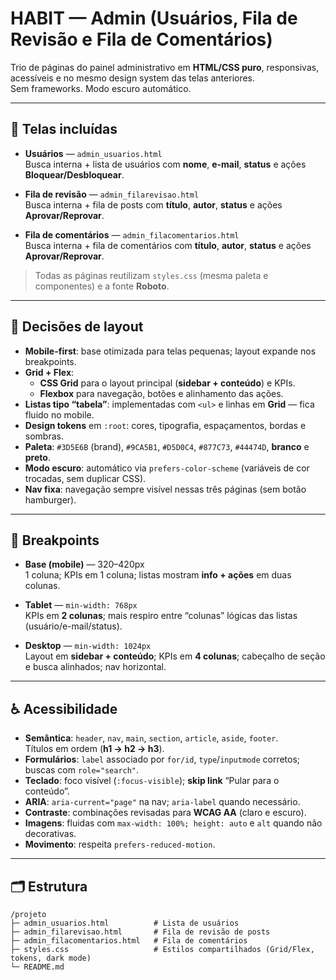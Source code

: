 # HABIT — Admin (Usuários, Fila de Revisão e Fila de Comentários)

Trio de páginas do painel administrativo em **HTML/CSS puro**, responsivas, acessíveis e no mesmo design system das telas anteriores.  
Sem frameworks. Modo escuro automático.

---

## 📄 Telas incluídas

- **Usuários** — `admin_usuarios.html`  
  Busca interna + lista de usuários com **nome**, **e-mail**, **status** e ações **Bloquear/Desbloquear**.

- **Fila de revisão** — `admin_filarevisao.html`  
  Busca interna + fila de posts com **título**, **autor**, **status** e ações **Aprovar/Reprovar**.

- **Fila de comentários** — `admin_filacomentarios.html`  
  Busca interna + fila de comentários com **título**, **autor**, **status** e ações **Aprovar/Reprovar**.

> Todas as páginas reutilizam `styles.css` (mesma paleta e componentes) e a fonte **Roboto**.

---

## 🧩 Decisões de layout

- **Mobile-first**: base otimizada para telas pequenas; layout expande nos breakpoints.
- **Grid + Flex**:
  - **CSS Grid** para o layout principal (**sidebar + conteúdo**) e KPIs.
  - **Flexbox** para navegação, botões e alinhamento das ações.
- **Listas tipo “tabela”**: implementadas com `<ul>` e linhas em **Grid** — fica fluido no mobile.
- **Design tokens** em `:root`: cores, tipografia, espaçamentos, bordas e sombras.
- **Paleta**: `#3D5E6B` (brand), `#9CA5B1`, `#D5D0C4`, `#877C73`, `#44474D`, **branco** e **preto**.
- **Modo escuro**: automático via `prefers-color-scheme` (variáveis de cor trocadas, sem duplicar CSS).
- **Nav fixa**: navegação sempre visível nessas três páginas (sem botão hamburger).

---

## 📱 Breakpoints

- **Base (mobile)** — 320–420px  
  1 coluna; KPIs em 1 coluna; listas mostram **info + ações** em duas colunas.

- **Tablet** — `min-width: 768px`  
  KPIs em **2 colunas**; mais respiro entre “colunas” lógicas das listas (usuário/e-mail/status).

- **Desktop** — `min-width: 1024px`  
  Layout em **sidebar + conteúdo**; KPIs em **4 colunas**; cabeçalho de seção e busca alinhados; nav horizontal.

---

## ♿ Acessibilidade

- **Semântica**: `header`, `nav`, `main`, `section`, `article`, `aside`, `footer`.  
  Títulos em ordem (**h1 → h2 → h3**).
- **Formulários**: `label` associado por `for/id`, `type`/`inputmode` corretos; buscas com `role="search"`.
- **Teclado**: foco visível (`:focus-visible`); **skip link** “Pular para o conteúdo”.
- **ARIA**: `aria-current="page"` na nav; `aria-label` quando necessário.
- **Contraste**: combinações revisadas para **WCAG AA** (claro e escuro).
- **Imagens**: fluidas com `max-width: 100%; height: auto` e `alt` quando não decorativas.
- **Movimento**: respeita `prefers-reduced-motion`.

---

## 🗂 Estrutura

```text
/projeto
├─ admin_usuarios.html          # Lista de usuários
├─ admin_filarevisao.html       # Fila de revisão de posts
├─ admin_filacomentarios.html   # Fila de comentários
├─ styles.css                   # Estilos compartilhados (Grid/Flex, tokens, dark mode)
└─ README.md

